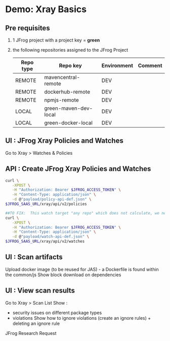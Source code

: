 # Demo: Xray Basics

## Pre requisites

1. 1 JFrog project with a project key = **green**
2. the following repositories assigned to the JFrog Project

    Repo type | Repo key | Environment | Comment
    ---|---|--- |---
    REMOTE | mavencentral-remote | DEV |
    REMOTE | dockerhub-remote | DEV |
    REMOTE | npmjs-remote | DEV |
    LOCAL | green-maven-dev-local | DEV |
    LOCAL | green-docker-local | DEV |

## UI : JFrog Xray Policies and Watches

Go to Xray > Watches & Policies

## API : Create JFrog Xray Policies and Watches

```bash
curl \
   -XPOST \
   -H "Authorization: Bearer $JFROG_ACCESS_TOKEN" \
   -H "Content-Type: application/json" \
   -d @"payload/policy-api-def.json" \
$JFROG_SAAS_URL/xray/api/v2/policies

##TO FIX:  This watch target "any repo" which does not calculate, we need to target specific docker repository are ask JFROG to fix the bug
curl \
   -XPOST \
   -H "Authorization: Bearer $JFROG_ACCESS_TOKEN" \
   -H "Content-Type: application/json" \
   -d @"payload/watch-api-def.json" \
$JFROG_SAAS_URL/xray/api/v2/watches
```

## UI : Scan artifacts

Upload docker image (to be reused for JAS) - a Dockerfile is found within the common/js
Show block download on dependencies

## UI : View scan results

Go to Xray > Scan List
Show :

* security issues on different package types
* violations
Show how to ignore violations (create an ignore rules) + deleting an ignore rule

JFrog Research Request
